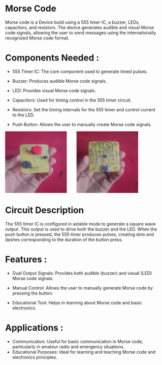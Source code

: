 # Morse Code
Morse code is a Device build using a 555 timer IC, a buzzer, LEDs, capacitors, and resistors. The device generates audible and visual Morse code signals, allowing the user to send messages using the internationally recognized Morse code format.

# Components Needed :

* 555 Timer IC: The core component used to generate timed pulses.

* Buzzer: Produces audible Morse code signals.

* LED: Provides visual Morse code signals.

* Capacitors: Used for timing control in the 555 timer circuit.

* Resistors: Set the timing intervals for the 555 timer and control current to the LED.

* Push Button: Allows the user to manually create Morse code signals.

<div style="display: flex; gap:2rem">
    <img src="Front_img.jpg" alt="Image" width="200" height="200">
    <img src="Back_img.jpg" alt="Image" width="200" height="200">
</div>

# Circuit Description 

The 555 timer IC is configured in astable mode to generate a square wave output. This output is used to drive both the buzzer and the LED. When the push button is pressed, the 555 timer produces pulses, creating dots and dashes corresponding to the duration of the button press.

# Features :

* Dual Output Signals: Provides both audible (buzzer) and visual (LED) Morse code signals.

* Manual Control: Allows the user to manually generate Morse code by pressing the button.

* Educational Tool: Helps in learning about Morse code and basic electronics.

# Applications :

* Communication: Useful for basic communication in Morse code, particularly in amateur radio and emergency situations.
* Educational Purposes: Ideal for learning and teaching Morse code and electronics principles.